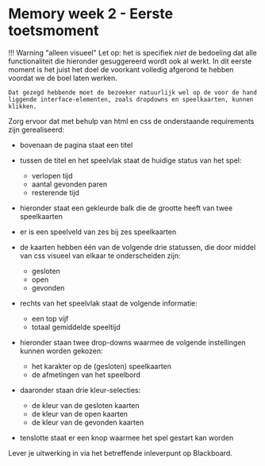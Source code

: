 # Memory week 2 - Eerste toetsmoment

!!! Warning "alleen visueel"
    Let op: het is specifiek *niet* de bedoeling dat alle functionaliteit die hieronder gesuggereerd wordt ook al werkt. In dit eerste moment is het juist het doel de voorkant volledig afgerond te hebben voordat we de boel laten werken.

    Dat gezegd hebbende moet de bezoeker natuurlijk wel op de voor de hand liggende interface-elementen, zoals dropdowns en speelkaarten, kunnen klikken.

Zorg ervoor dat met behulp van html en css de onderstaande requirements zijn gerealiseerd:

- bovenaan de pagina staat een titel
- tussen de titel en het speelvlak staat de huidige status van het spel:
    - verlopen tijd
    - aantal gevonden paren
    - resterende tijd

- hieronder staat een gekleurde balk die de grootte heeft van twee speelkaarten
- er is een speelveld van zes bij zes speelkaarten
- de kaarten hebben één van de volgende drie statussen, die door middel van css visueel van elkaar te onderscheiden zijn:
    - gesloten
    - open
    - gevonden
- rechts van het speelvlak staat de volgende informatie:
    - een top vijf
    - totaal gemiddelde speeltijd
- hieronder staan twee drop-downs waarmee de volgende instellingen kunnen worden gekozen:
    - het karakter op de (gesloten) speelkaarten
    - de afmetingen van het speelbord
- daaronder staan drie kleur-selecties:
    - de kleur van de gesloten kaarten
    - de kleur van de open kaarten
    - de kleur van de gevonden kaarten
- tenslotte staat er een knop waarmee het spel gestart kan worden

Lever je uitwerking in via het betreffende inleverpunt op Blackboard.


